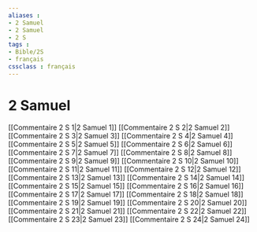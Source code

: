```yaml
---
aliases : 
- 2 Samuel
- 2 Samuel
- 2 S
tags : 
- Bible/2S
- français
cssclass : français
---
```


# 2 Samuel

[[Commentaire 2 S 1|2 Samuel 1]]
[[Commentaire 2 S 2|2 Samuel 2]]
[[Commentaire 2 S 3|2 Samuel 3]]
[[Commentaire 2 S 4|2 Samuel 4]]
[[Commentaire 2 S 5|2 Samuel 5]]
[[Commentaire 2 S 6|2 Samuel 6]]
[[Commentaire 2 S 7|2 Samuel 7]]
[[Commentaire 2 S 8|2 Samuel 8]]
[[Commentaire 2 S 9|2 Samuel 9]]
[[Commentaire 2 S 10|2 Samuel 10]]
[[Commentaire 2 S 11|2 Samuel 11]]
[[Commentaire 2 S 12|2 Samuel 12]]
[[Commentaire 2 S 13|2 Samuel 13]]
[[Commentaire 2 S 14|2 Samuel 14]]
[[Commentaire 2 S 15|2 Samuel 15]]
[[Commentaire 2 S 16|2 Samuel 16]]
[[Commentaire 2 S 17|2 Samuel 17]]
[[Commentaire 2 S 18|2 Samuel 18]]
[[Commentaire 2 S 19|2 Samuel 19]]
[[Commentaire 2 S 20|2 Samuel 20]]
[[Commentaire 2 S 21|2 Samuel 21]]
[[Commentaire 2 S 22|2 Samuel 22]]
[[Commentaire 2 S 23|2 Samuel 23]]
[[Commentaire 2 S 24|2 Samuel 24]]
